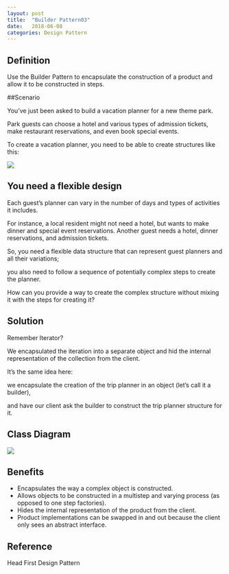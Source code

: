 ```yaml
---
layout: post
title:  "Builder Pattern03"
date:   2018-06-08
categories: Design Pattern
---
```


## Definition 

Use the Builder Pattern to encapsulate the construction of a product and allow it to be constructed in steps. 

##Scenario

You’ve just been asked to build a vacation planner for a new theme  park. 

Park guests can choose a hotel and various types of admission tickets, make restaurant reservations, and even book special events. 

To create a vacation planner, you need to be able to create structures like this: 

![](/image/newBuilder01.png)

## You need a flexible design 

Each guest’s planner can vary in the number of days and types of activities it includes. 

For instance, a local resident might not need a hotel, but wants to make dinner and special event reservations. Another guest needs a hotel, dinner reservations, and admission tickets. 

So, you need a flexible data structure that can represent guest planners and all their variations; 

you also need to follow a sequence of potentially complex steps to create the planner. 

How can you provide a way to create the complex structure without mixing it with the steps for creating it? 

## Solution

Remember Iterator? 

We encapsulated the iteration into a separate object and hid the internal representation of the collection from the client. 

It’s the same idea here: 

we encapsulate the creation of the trip planner in an object (let’s call it a builder), 

and have our client ask the builder to construct the trip planner structure for it. 

## Class Diagram

![](/image/newBuilder02.png)

## Benefits

- Encapsulates the way a complex object is constructed. 
- Allows objects to be constructed in a multistep and varying process (as opposed to one step factories). 
- Hides the internal representation of the product from the client. 
- Product implementations can be swapped in and out because the client only sees an abstract interface. 

## Reference

Head First Design Pattern